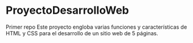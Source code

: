 # ProyectoDesarrolloWeb
Primer repo
Este proyecto engloba varias funciones y características de HTML y CSS para el desarrollo de un sitio web de 5 páginas.
